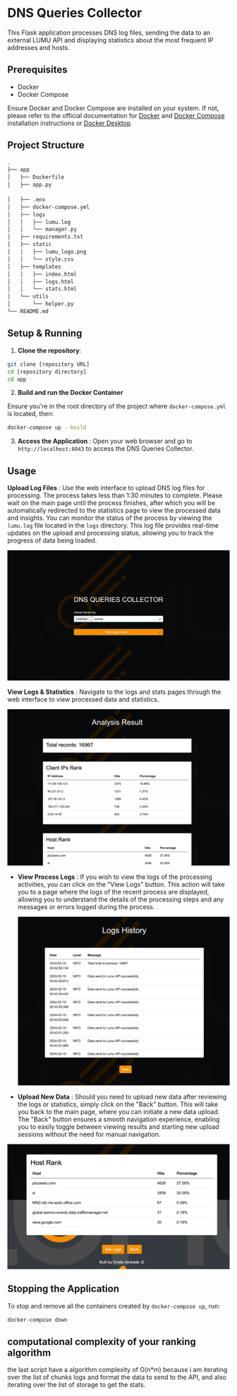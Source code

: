 # DNS Queries Collector

This Flask application processes DNS log files, sending the data to an external LUMU API and displaying statistics about the most frequent IP addresses and hosts.

## Prerequisites

* Docker
* Docker Compose

Ensure Docker and Docker Compose are installed on your system. If not, please refer to the official documentation for [Docker](https://docs.docker.com/engine/install/) and [Docker Compose](https://docs.docker.com/compose/install/) installation instructions or [Docker Desktop](https://docs.docker.com/desktop/install/windows-install/)

## Project Structure
```bash
.
├── app
│   ├── Dockerfile
│   ├── app.py

│   ├── .env
│   ├── docker-compose.yml
│   ├── logs
│   │   ├── lumu.log
│   │   └── manager.py
│   ├── requirements.txt
│   ├── static
│   │   ├── lumu_logo.png
│   │   └── style.css
│   ├── templates
│   │   ├── index.html
│   │   ├── logs.html
│   │   └── stats.html
│   └── utils
│       └── helper.py
└── README.md
```


## Setup & Running

1. **Clone the repository**:

```bash
git clone [repository URL]
cd [repository directory]
cd app
```


2. **Build and run the Docker Container**

Ensure you're in the root directory of the project where `docker-compose.yml` is located, then:

```bash
docker-compose up --build
```


3. **Access the Application** :
   Open your web browser and go to `http://localhost:8043` to access the DNS Queries Collector.


## Usage

**Upload Log Files** : Use the web interface to upload DNS log files for processing. The
process takes less than 1:30 minutes to complete. Please wait on the main page until the process finishes, after which you will be automatically redirected to the statistics page to view the processed data and insights. You can monitor the status of the process by viewing the `lumu.log` file located in the `logs` directory. This log file provides real-time updates on the upload and processing status, allowing you to track the progress of data being
loaded.

![1707529653960](image/README/1707529653960.png)

**View Logs & Statistics** : Navigate to the logs and stats pages through the web interface to view processed data and statistics.

![1707529949416](image/README/1707529949416.png)


* **View Process Logs** : If you wish to view the logs of the processing activities, you can click on the "View Logs" button. This action will take you to a page where the logs of the recent process are displayed, allowing you to understand the details of the processing steps and any messages or errors logged during the process.


  ![1707530208157](image/README/1707530208157.png)


* **Upload New Data** : Should you need to upload new data after reviewing the logs or statistics, simply click on the "Back" button. This will take you back to the main page, where you can initiate a new data upload. The "Back" button ensures a smooth navigation experience, enabling you to easily toggle between viewing results and starting new upload sessions without the need for manual navigation.


![1707530072845](image/README/1707530072845.png)



## Stopping the Application

To stop and remove all the containers created by `docker-compose up`, run:

```bash
docker-compose down
```



## computational complexity of your ranking algorithm

the last script have a algorithm complexity of O(n*m) because i am iterating over the list of chunks logs and format the data to send to the API, and also iterating over the list of storage to get the stats.
